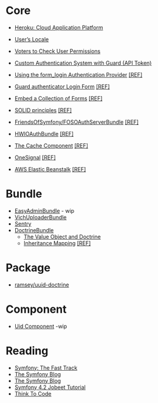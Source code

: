 # Core

- [Heroku: Cloud Application Platform](https://github.com/habibun/symfony/tree/3.0.0)

- [User’s Locale](https://github.com/habibun/symfony/tree/4.0.0)

- [Voters to Check User Permissions](https://github.com/habibun/symfony/tree/6.0.0)
   
- [Custom Authentication System with Guard (API Token)](https://github.com/habibun/symfony/tree/7.0.0)

- [Using the form_login Authentication Provider](https://github.com/habibun/symfony/tree/8.0.0) [[REF]](https://symfony.com/doc/current/security/form_login.html)

- [Guard authenticator Login Form](https://github.com/habibun/symfony/tree/9.0.0) [[REF]](https://symfony.com/doc/current/security/form_login_setup.html)

- [Embed a Collection of Forms](https://github.com/habibun/symfony/tree/10.0.0) [[REF]](https://symfony.com/doc/current/form/form_collections.html)

- [SOLID principles](https://github.com/habibun/symfony/tree/12.0.0) [[REF]](https://medium.com/analytics-vidhya/dependency-injection-and-solid-principles-with-symfony-the-geocoding-example-f18ad08ed20b)
    
- [FriendsOfSymfony/FOSOAuthServerBundle](https://github.com/habibun/symfony/tree/14.0.0) [[REF]](https://github.com/FriendsOfSymfony/FOSOAuthServerBundle)
   
- [HWIOAuthBundle](https://github.com/habibun/symfony/tree/15.0.0) [[REF]](https://github.com/hwi/HWIOAuthBundle)
   
- [The Cache Component](https://github.com/habibun/symfony/tree/17.0.0) [[REF]](https://codereviewvideos.com/course/symfony-cache)

- [OneSignal](https://github.com/habibun/symfony/tree/19.0.0) [[REF]](https://onesignal.com/)
   
- [AWS Elastic Beanstalk](https://github.com/habibun/symfony/tree/20.0.0) [[REF]](https://aws.amazon.com/elasticbeanstalk/)
   


# Bundle 
- [EasyAdminBundle](https://github.com/habibun/easy-admin-bundle) - wip
- [VichUploaderBundle](https://github.com/habibun/vich-uploader-bundle)
- [Sentry](https://github.com/habibun/sentry-symfony)
- [DoctrineBundle](https://github.com/habibun/doctrine-bundle)
  -  [The Value Object and Doctrine](https://github.com/habibun/doctrine-bundle/tree/feature-value-object)
  -  [Inheritance Mapping](https://github.com/habibun/symfony/tree/11.0.0) [[REF]](https://www.doctrine-project.org/projects/doctrine-orm/en/2.8/reference/inheritance-mapping.html#inheritance-mapping)


# Package
- [ramsey/uuid-doctrine](https://github.com/habibun/ramsey-uuid-doctrine)


# Component
- [Uid Component](https://github.com/habibun/symfony-uid) -wip


# Reading
- [Symfony: The Fast Track](https://symfony.com/book)
- [The Symfony Blog](https://symfony.com/blog/)
- [The Symfony Blog](https://symfony.com/blog/)
- [Symfony 4.2 Jobeet Tutorial](https://jobeet-tutorial.readthedocs.io/en/latest/)
- [Think To Code](https://www.thinktocode.com/)

